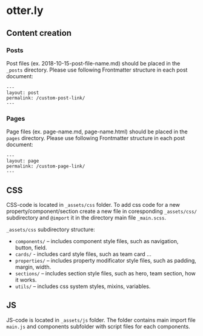 # otter.ly

## Content creation

### Posts

Post files (ex. 2018-10-15-post-file-name.md) should be placed in the `_posts` directory.
Please use following Frontmatter structure in each post document:

```
---
layout: post
permalink: /custom-post-link/
---
```

### Pages

Page files (ex. page-name.md, page-name.html) should be placed in the `pages` directory.
Please use following Frontmatter structure in each post document:

```
---
layout: page
permalink: /custom-page-link/
---
```

## CSS

CSS-code is located in `_assets/css` folder. To add css code for a new
property/component/section create a new file in coresponding `_assets/css/`
subdirectory and `@import` it in the directory main file `_main.scss`.

`_assets/css` subdirectory structure:
- `components/` – includes component style files, such as navigation, button, field.
- `cards/` - includes card style files, such as team card ...
- `properties/` – includes property modificator style files, such as padding, margin, width.
- `sections/` – includes section style files, such as hero, team section, how it works.
- `utils/` – includes css system styles, mixins, variables.

## JS

JS-code is located in `_assets/js` folder. The folder contains main import file
`main.js` and components subfolder with script files for each components.
